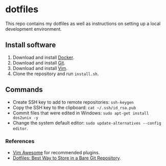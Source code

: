 # dotfiles

This repo contains my dotfiles as well as instructions on setting up a local development environment.

## Install software

1. Download and install [Docker](https://docks.docker.com/install).
2. Download and install [Git](https://git-scm.com/downloads).
3. Download and install [Vim](https://www.vim.org/download.php).
4. Clone the repository and run `install.sh`.

## Commands

- Create SSH key to add to remote repositories: `ssh-keygen`
- Copy the SSH key to the clipboard: `cat ~/.ssh/id_rsa.pub`
- Commit files that were edited in Windows: `sudo apt-get install dos2unix -y`
- Change the system default editor: `sudo update-alternatives --config editor`.

### References

- [Vim Awesome](https://vimawesome.com) for recommended plugins.
- [Dotfiles: Best Way to Store in a Bare Git Repository](https://developer.atlassian.com/blog/2016/02/best-way-to-store-dotfiles-git-bare-repo).